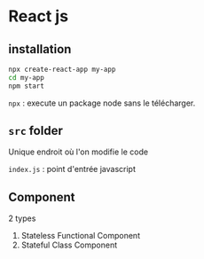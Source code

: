 # React js

## installation

```bash
npx create-react-app my-app
cd my-app
npm start
```

`npx` : execute un package node sans le télécharger.

## `src` folder

Unique endroit où l'on modifie le code

`index.js` : point d'entrée javascript

## Component

2 types

1. Stateless Functional Component
2. Stateful Class Component